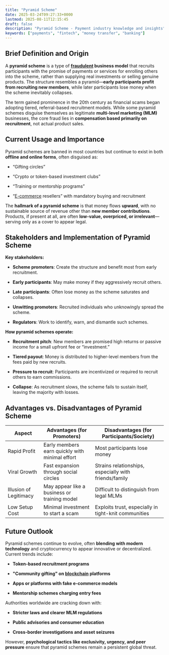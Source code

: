 ```yaml
---
title: "Pyramid Scheme"
date: 2025-03-24T09:27:33+0000
lastmod: 2025-08-11T12:15:45
draft: false
description: "Pyramid Scheme - Payment industry knowledge and insights"
keywords: ["payments", "fintech", "money transfer", "banking"]
---
```


## Brief Definition and Origin

A **pyramid scheme** is a type of **[fraudulent](https://faisalkhanllc.xyz/resources/payments-wiki/f/fraudster/) business model** that recruits participants with the promise of payments or services for enrolling others into the scheme, rather than supplying real investments or selling genuine products. The structure resembles a pyramid—**early participants profit from recruiting new members**, while later participants lose money when the scheme inevitably collapses.

The term gained prominence in the 20th century as financial scams began adopting tiered, referral-based recruitment models. While some pyramid schemes disguise themselves as legitimate **multi-level marketing (MLM)** businesses, the core fraud lies in **compensation based primarily on recruitment**, not actual product sales.

## Current Usage and Importance

Pyramid schemes are banned in most countries but continue to exist in both **offline and online forms**, often disguised as:

- “Gifting circles”

- “Crypto or token-based investment clubs”

- “Training or mentorship programs”

- “[E-commerce](https://faisalkhanllc.xyz/resources/payments-wiki/e/e-commerce/) resellers” with mandatory buying and recruitment

The **hallmark of a pyramid scheme** is that money flows **upward**, with no sustainable source of revenue other than **new member contributions**. Products, if present at all, are often **low-value, overpriced, or irrelevant**—serving only as a cover to appear legal.

## Stakeholders and Implementation of Pyramid Scheme

**Key stakeholders:**

- **Scheme promoters**: Create the structure and benefit most from early recruitment.

- **Early participants**: May make money if they aggressively recruit others.

- **Late participants**: Often lose money as the scheme saturates and collapses.

- **Unwitting promoters**: Recruited individuals who unknowingly spread the scheme.

- **Regulators**: Work to identify, warn, and dismantle such schemes.

**How pyramid schemes operate:**

- **Recruitment pitch**: New members are promised high returns or passive income for a small upfront fee or “investment.”

- **Tiered payout**: Money is distributed to higher-level members from the fees paid by new recruits.

- **Pressure to recruit**: Participants are incentivized or required to recruit others to earn commissions.

- **Collapse**: As recruitment slows, the scheme fails to sustain itself, leaving the majority with losses.

## Advantages vs. Disadvantages of Pyramid Scheme

| **Aspect** | **Advantages (for Promoters)** | **Disadvantages (for Participants/Society)** |
| --- | --- | --- |
| Rapid Profit | Early members earn quickly with minimal effort | Most participants lose money |
| Viral Growth | Fast expansion through social circles | Strains relationships, especially with friends/family |
| Illusion of Legitimacy | May appear like a business or training model | Difficult to distinguish from legal MLMs |
| Low Setup Cost | Minimal investment to start a scam | Exploits trust, especially in tight-knit communities |

## Future Outlook

Pyramid schemes continue to evolve, often **blending with modern technology** and cryptocurrency to appear innovative or decentralized. Current trends include:

- **Token-based recruitment programs**

- **"Community gifting" on [blockchain](https://faisalkhanllc.xyz/resources/payments-wiki/b/blockchain/) platforms**

- **Apps or platforms with fake e-commerce models**

- **Mentorship schemes charging entry fees**

Authorities worldwide are cracking down with:

- **Stricter laws and clearer MLM regulations**

- **Public advisories and consumer education**

- **Cross-border investigations and asset seizures**

However, **psychological tactics like exclusivity, urgency, and peer pressure** ensure that pyramid schemes remain a persistent global threat.